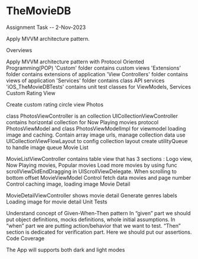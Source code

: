 # TheMovieDB
Assignment Task -- 2-Nov-2023

Apply MVVM architecture pattern.


Overviews

Apply MVVM architecture pattern with Protocol Oriented Programming(POP)
'Custom' folder contains custom views
'Extensions' folder contains extensions of application
'View Controllers' folder contains views of application
'Services' folder contains class API services
'iOS_TheMovieDBTests' contains unit test classes for ViewModels, Services
Custom Rating View

Create custom rating circle view
Photos

class PhotosViewController is an collection UICollectionViewController contains horizontal collection for Now Playing movies
protocol PhotosViewModel and class PhotosViewModelImpl for viewmodel loading image and caching. Contain array image urls, manage collection data
use UICollectionViewFlowLayout to config collection layout
create utilityQueue to handle image queue
Movie List

MovieListViewController contains table view that has 3 sections : Logo view, Now Playing movies, Popular movies
Load more movies by using func scrollViewDidEndDragging in UIScrollViewDelegate. When scrolling to bottom offset
MovieViewModel
Control fetch data movies and page number
Control caching image, loading image
Movie Detail

MovieDetailViewController shows movie detail
Generate genres labels
Loading image for movie detail
Unit Tests

Understand concept of Given-When-Then pattern
In “given” part we should put object definitions, mocks definitions, whole initial assumptions.
In “when” part we are putting action/behavior that we want to test.
“Then” section is dedicated for verification part. Here we should put our assertions.
Code Coverage


The App will supports both dark and light modes
